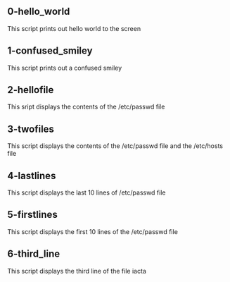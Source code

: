 ## 0-hello_world
This script prints out hello world to the screen
## 1-confused_smiley
This script prints out a confused smiley
## 2-hellofile
This sript displays the contents of the /etc/passwd file
## 3-twofiles
This script displays the contents of the /etc/passwd file and the /etc/hosts file
## 4-lastlines
This script displays the last 10 lines of /etc/passwd file
## 5-firstlines
This script displays the first 10 lines of the /etc/passwd file
## 6-third_line
This script displays the third line of the file iacta

